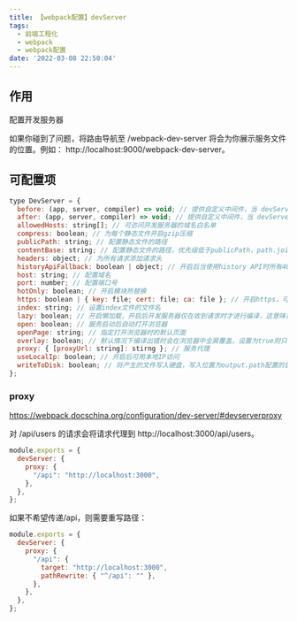 ```yaml
---
title: 【webpack配置】devServer
tags:
  - 前端工程化
  - webpack
  - webpack配置
date: '2022-03-08 22:50:04'
---
```


## 作用

配置开发服务器

如果你碰到了问题，将路由导航至 /webpack-dev-server 将会为你展示服务文件的位置。例如： http://localhost:9000/webpack-dev-server。

## 可配置项

```js
type DevServer = {
  before: (app, server, compiler) => void; // 提供自定义中间件，当 devServer 服务器内部的 所有中间件执行完成之前执行
  after: (app, server, compiler) => void; // 提供自定义中间件，当 devServer 服务器内部的 所有中间件执行完成之后执行
  allowedHosts: string[]; // 可访问开发服务器的域名白名单
  compress: boolean; // 为每个静态文件开启gzip压缩
  publicPath: string; // 配置静态文件的路径
  contentBase: string; // 配置静态文件的路径，优先级低于publicPath，path.join(__dirname, 'public')
  headers: object; // 为所有请求添加请求头
  historyApiFallback: boolean | object; // 开启后当使用history API时所有404请求都会响应index.html的内容，传递对象可进行细粒度配置
  host: string; // 配置域名
  port: number; // 配置端口号
  hotOnly: boolean; // 开启模块热替换
  https: boolean | { key: file; cert: file; ca: file }; // 开启https，可传入自己的证书（对象）
  index: string; // 设置index文件的文件名
  lazy: boolean; // 开启懒加载，开启后开发服务器仅在收到请求时才进行编译，这意味着 webpack 将不会监视任何文件更改。
  open: boolean; // 服务启动后自动打开浏览器
  openPage: string; // 指定打开浏览器时的默认页面
  overlay: boolean; // 默认情况下编译出错时会在浏览器中全屏覆盖，设置为true则只在编译器显示
  proxy: { [proxyUrl: string]: stirng }; // 服务代理
  useLocalIp: boolean; // 开启后可用本地IP访问
  writeToDisk: boolean; // 将产生的文件写入硬盘，写入位置为output.path配置的目录
};
```

### proxy

https://webpack.docschina.org/configuration/dev-server/#devserverproxy

对 /api/users 的请求会将请求代理到 http://localhost:3000/api/users。

```js
module.exports = {
  devServer: {
    proxy: {
      "/api": "http://localhost:3000",
    },
  },
};
```

如果不希望传递/api，则需要重写路径：

```js
module.exports = {
  devServer: {
    proxy: {
      "/api": {
        target: "http://localhost:3000",
        pathRewrite: { "^/api": "" },
      },
    },
  },
};
```

